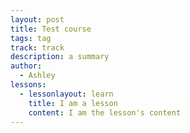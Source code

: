 ```yaml
---
layout: post
title: Test course
tags: tag
track: track
description: a summary
author:
  - Ashley
lessons:
  - lessonlayout: learn
    title: I am a lesson
    content: I am the lesson's content
---
```

